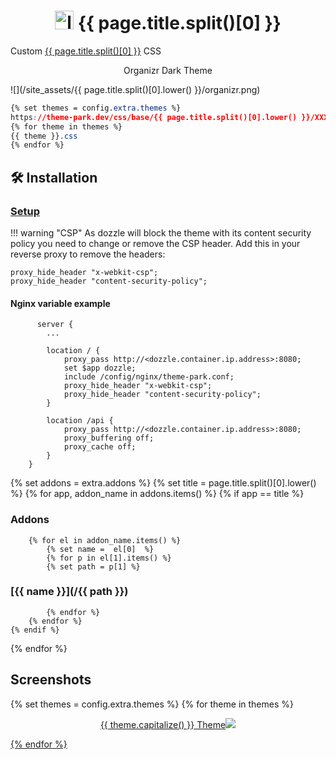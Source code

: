 <h1 align="center"> <img src="/site_assets/{{ page.title.split()[0].lower() }}/logo.png" alt="logo" width="30" height="30"> {{ page.title.split()[0] }}</h1>

Custom [{{ page.title.split()[0] }}](https://github.com/amir20/dozzle) CSS

<p align="center"> Organizr Dark Theme </p>

![](/site_assets/{{ page.title.split()[0].lower() }}/organizr.png)

```css
{% set themes = config.extra.themes %}
https://theme-park.dev/css/base/{{ page.title.split()[0].lower() }}/XXX.css
{% for theme in themes %}
{{ theme }}.css
{% endfor %}
```

## 🛠️ Installation

### [Setup](/setup)

!!! warning  "CSP"
    As dozzle will block the theme with its content security policy you need to change or remove the CSP header.
    Add this in your reverse proxy to remove the headers:

```nginx
proxy_hide_header "x-webkit-csp";
proxy_hide_header "content-security-policy";
```

#### Nginx variable example

```nginx
      server {
        ...

        location / {
            proxy_pass http://<dozzle.container.ip.address>:8080;
            set $app dozzle;
            include /config/nginx/theme-park.conf;
            proxy_hide_header "x-webkit-csp";
            proxy_hide_header "content-security-policy";
        }

        location /api {
            proxy_pass http://<dozzle.container.ip.address>:8080;
            proxy_buffering off;
            proxy_cache off;
        }
    }
```

{% set addons = extra.addons %}
{% set title = page.title.split()[0].lower() %}
{% for app, addon_name in addons.items() %}
    {% if app  ==  title %}

### Addons

        {% for el in addon_name.items() %}
            {% set name =  el[0]  %}
            {% for p in el[1].items() %}
            {% set path = p[1] %}

### [{{ name }}](/{{ path }})

            {% endfor %}
        {% endfor %}
    {% endif %}
{% endfor %}

## Screenshots

{% set themes = config.extra.themes %}
{% for theme in themes %}
<p align="center">  
<a href="/site_assets/{{ page.title.split()[0].lower() }}/{{ theme }}.png">{{ theme.capitalize() }} Theme<img src="/site_assets/{{ page.title.split()[0].lower() }}/{{ theme }}.png"></img>
</p>
{% endfor %}
